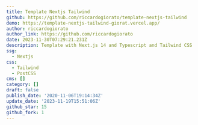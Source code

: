 ```yaml
---
title: Template Nextjs Tailwind
github: https://github.com/riccardogiorato/template-nextjs-tailwind
demo: https://template-nextjs-tailwind-giorat.vercel.app/
author: riccardogiorato
author_link: https://github.com/riccardogiorato
date: 2023-11-30T07:29:21.231Z
description: Template with Next.js 14 and Typescript and Tailwind CSS
ssg:
  - Nextjs
css:
  - Tailwind
  - PostCSS
cms: []
category: []
draft: false
publish_date: '2020-11-06T19:14:34Z'
update_date: '2023-11-19T15:51:06Z'
github_star: 15
github_fork: 1
---
```

